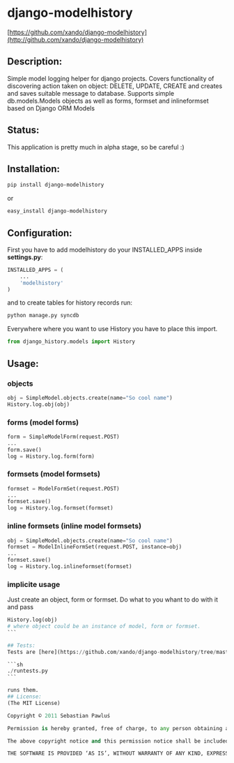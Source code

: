 # django-modelhistory
[https://github.com/xando/django-modelhistory](http://github.com/xando/django-modelhistory)


## Description:
Simple model logging helper for django projects. Covers functionality of discovering action taken on object: DELETE, UPDATE, CREATE and creates and saves suitable message to database. Supports simple db.models.Models objects as well as forms, formset and inlineformset based on Django ORM Models

## Status:
This application is pretty much in alpha stage, so be careful :)

## Installation:

```bash
pip install django-modelhistory
```
or

```bash
easy_install django-modelhistory
```

## Configuration:

First you have to add modelhistory do your INSTALLED_APPS inside **settings.py**:

```python
INSTALLED_APPS = (
    ...
    'modelhistory'
)
```

and to create tables for history records run:

```bash
python manage.py syncdb
```

Everywhere where you want to use History you have to place this import.

```python
from django_history.models import History
```

## Usage:

### objects

```python
obj = SimpleModel.objects.create(name="So cool name")
History.log.obj(obj)
```

### forms (model forms)
```python
form = SimpleModelForm(request.POST)
...
form.save()
log = History.log.form(form)
```

### formsets (model formsets)
```python
formset = ModelFormSet(request.POST)
...
formset.save()
log = History.log.formset(formset)
```

### inline formsets (inline model formsets)
```python
obj = SimpleModel.objects.create(name="So cool name")
formset = ModelInlineFormSet(request.POST, instance=obj)
...
formset.save()
log = History.log.inlineformset(formset)
```

### implicite usage

Just create an object, form or formset. Do what to you whant to do with it and pass 

``````python
History.log(obj)
# where object could be an instance of model, form or formset.
```

## Tests:
Tests are [here](https://github.com/xando/django-modelhistory/tree/master/modelhistory/tests).

```sh
./runtests.py
```

runs them.
## License:
(The MIT License)

Copyright © 2011 Sebastian Pawluś

Permission is hereby granted, free of charge, to any person obtaining a copy of this software and associated documentation files (the ‘Software’), to deal in the Software without restriction, including without limitation the rights to use, copy, modify, merge, publish, distribute, sublicense, and/or sell copies of the Software, and to permit persons to whom the Software is furnished to do so, subject to the following conditions:

The above copyright notice and this permission notice shall be included in all copies or substantial portions of the Software.

THE SOFTWARE IS PROVIDED ‘AS IS’, WITHOUT WARRANTY OF ANY KIND, EXPRESS OR IMPLIED, INCLUDING BUT NOT LIMITED TO THE WARRANTIES OF MERCHANTABILITY, FITNESS FOR A PARTICULAR PURPOSE AND NONINFRINGEMENT. IN NO EVENT SHALL THE AUTHORS OR COPYRIGHT HOLDERS BE LIABLE FOR ANY CLAIM, DAMAGES OR OTHER LIABILITY, WHETHER IN AN ACTION OF CONTRACT, TORT OR OTHERWISE, ARISING FROM, OUT OF OR IN CONNECTION WITH THE SOFTWARE OR THE USE OR OTHER DEALINGS IN THE SOFTWARE.
